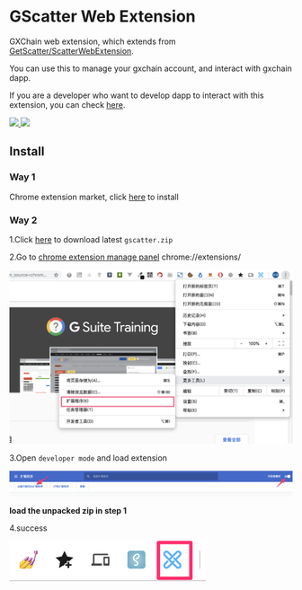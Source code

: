 # GScatter Web Extension

GXChain web extension, which extends from [GetScatter/ScatterWebExtension](https://github.com/GetScatter/ScatterWebExtension).

You can use this to manage your gxchain account, and interact with gxchain dapp.

If you are a developer who want to develop dapp to interact with this extension, you can check [here](https://github.com/gxchain/gscatter-js).

<p>
    <a href="javascript:;">
        <img width="300px" src='https://raw.githubusercontent.com/gxchain/gxips/master/assets/images/task-extension.png'/>
    </a>
    <a href="javascript:;">
        <img width="300px" src='https://raw.githubusercontent.com/gxchain/gxips/master/assets/images/task-extension-en.png'/>
    </a>
</p>


## Install

### Way 1

Chrome extension market, click [here](https://chrome.google.com/webstore/detail/gxc-wallet/pkghkgabkmdkdaoglpemmkooeikdopca) to install

### Way 2

1.Click [here](https://github.com/gxchain/GScatter/raw/master/gscatter.zip) to download latest `gscatter.zip`

2.Go to [chrome extension manage panel](chrome://extensions/) chrome://extensions/

![img](./arch/images/8YI14nRwBHo9YBRq.png)

3.Open `developer mode` and load extension

![img](./arch/images/A51mYEBFBnUDS9sf.png)

**load the unpacked zip in step 1**

4.success

![img](./arch/images/extension-logo.png)

